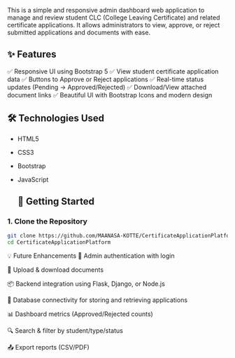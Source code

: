 This is a simple and responsive admin dashboard web application to manage and review student CLC (College Leaving Certificate) and related certificate applications. It allows administrators to view, approve, or reject submitted applications and documents with ease.


## ✨ Features

✅ Responsive UI using Bootstrap 5
✅ View student certificate application data
✅ Buttons to Approve or Reject applications
✅ Real-time status updates (Pending → Approved/Rejected)
✅ Download/View attached document links
✅ Beautiful UI with Bootstrap Icons and modern design

## 🛠 Technologies Used

- HTML5
- CSS3
- Bootstrap
- JavaScript

  ## 🚀 Getting Started

### 1. Clone the Repository

```bash
git clone https://github.com/MAANASA-KOTTE/CertificateApplicationPlatform.git
cd CertificateApplicationPlatform
```
💡 Future Enhancements
🔐 Admin authentication with login

📁 Upload & download documents

📦 Backend integration using Flask, Django, or Node.js

🔄 Database connectivity for storing and retrieving applications

📊 Dashboard metrics (Approved/Rejected counts)

🔍 Search & filter by student/type/status

📤 Export reports (CSV/PDF)
